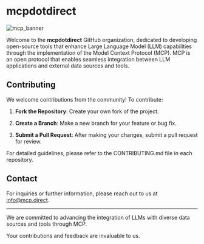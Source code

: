 # mcpdotdirect

![mcp_banner](https://github.com/user-attachments/assets/90de2e36-22a5-408f-8d9b-02f8d3c87e33)

Welcome to the **mcpdotdirect** GitHub organization, dedicated to developing open-source tools that enhance Large Language Model (LLM) capabilities through the implementation of the Model Context Protocol (MCP). MCP is an open protocol that enables seamless integration between LLM applications and external data sources and tools.

## Contributing

We welcome contributions from the community! To contribute:

1. **Fork the Repository**: Create your own fork of the project.

2. **Create a Branch**: Make a new branch for your feature or bug fix.

3. **Submit a Pull Request**: After making your changes, submit a pull request for review.

For detailed guidelines, please refer to the CONTRIBUTING.md file in each repository.

## Contact

For inquiries or further information, please reach out to us at [info@mcp.direct](mailto:info@mcp.direct).

---

We are committed to advancing the integration of LLMs with diverse data sources and tools through MCP. 

Your contributions and feedback are invaluable to us.
